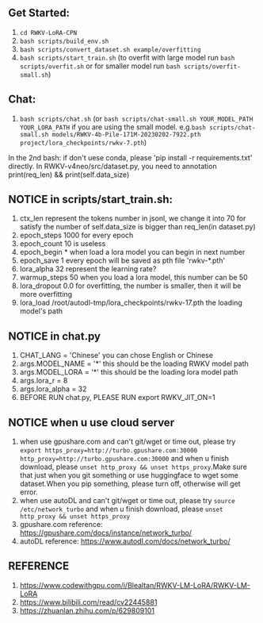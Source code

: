## Get Started:
1. `cd RWKV-LoRA-CPN`
2. `bash scripts/build_env.sh`
3. `bash scripts/convert_dataset.sh example/overfitting`
4. `bash scripts/start_train.sh` (to overfit with large model run `bash scripts/overfit.sh` or for smaller model run `bash scripts/overfit-small.sh`)


## Chat:
1. `bash scripts/chat.sh` (or `bash scripts/chat-small.sh YOUR_MODEL_PATH YOUR_LORA_PATH` if you are using the small model. e.g.`bash scripts/chat-small.sh models/RWKV-4b-Pile-171M-20230202-7922.pth project/lora_checkpoints/rwkv-7.pth`)

In the 2nd bash: if don't uese conda, please 'pip install -r requirements.txt' directly.
In RWKV-v4neo/src/dataset.py, you need to annotation print(req_len) && print(self.data_size)


## NOTICE in scripts/start_train.sh: 
1. ctx_len represent the tokens number in jsonl, we change it into 70 for satisfy the number of self.data_size is bigger than req_len(in dataset.py)
2. epoch_steps 1000 for every epoch
3. epoch_count 10 is useless
4. epoch_begin * when load a lora model you can begin in next number
5. epoch_save 1 every epoch will be saved as pth file 'rwkv-*.pth'
6. lora_alpha 32 represent the learning rate?
7. warmup_steps 50 when you load a lora model, this number can be 50 
8. lora_dropout 0.0 for overfitting, the number is smaller, then it will be more overfitting
9. lora_load /root/autodl-tmp/lora_checkpoints/rwkv-17.pth the loading model's path

## NOTICE in chat.py
1. CHAT_LANG = 'Chinese' you can chose English or Chinese
2. args.MODEL_NAME = '*'  this should be the loading RWKV model path
3. args.MODEL_LORA = '*'  this should be the loading lora model path
4. args.lora_r = 8
5. args.lora_alpha = 32
6. BEFORE RUN chat.py, PLEASE RUN export RWKV_JIT_ON=1 

## NOTICE when u use cloud server
1. when use gpushare.com and can't git/wget or time out, please try `export https_proxy=http://turbo.gpushare.com:30000 http_proxy=http://turbo.gpushare.com:30000` and when u finish download, please `unset http_proxy && unset https_proxy`.Make sure that just when you git something or use huggingface to wget some dataset.When you pip something, please turn off, otherwise will get error.
2. when use autoDL and can't git/wget or time out, please try `source /etc/network_turbo` and when u finish download, please `unset http_proxy && unset https_proxy`
3. gpushare.com reference: https://gpushare.com/docs/instance/network_turbo/
4. autoDL reference: https://www.autodl.com/docs/network_turbo/

## REFERENCE
1. https://www.codewithgpu.com/i/Blealtan/RWKV-LM-LoRA/RWKV-LM-LoRA
2. https://www.bilibili.com/read/cv22445881
3. https://zhuanlan.zhihu.com/p/629809101